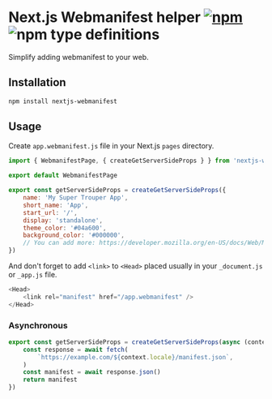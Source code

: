 # Next.js Webmanifest helper [![npm](https://img.shields.io/npm/v/nextjs-webmanifest.svg)](https://www.npmjs.com/package/nextjs-webmanifest) ![npm type definitions](https://img.shields.io/npm/types/nextjs-webmanifest.svg)

Simplify adding webmanifest to your web.

## Installation

```bash
npm install nextjs-webmanifest
```

## Usage

Create `app.webmanifest.js` file in your Next.js `pages` directory.

```js
import { WebmanifestPage, { createGetServerSideProps } } from 'nextjs-webmanifest'

export default WebmanifestPage

export const getServerSideProps = createGetServerSideProps({
	name: 'My Super Trouper App',
	short_name: 'App',
	start_url: '/',
	display: 'standalone',
	theme_color: '#04a600',
	background_color: '#000000',
	// You can add more: https://developer.mozilla.org/en-US/docs/Web/Manifest
})
```

And don't forget to add `<link>` to `<Head>` placed usually in your `_document.js` or `_app.js` file.

```js
<Head>
	<link rel="manifest" href="/app.webmanifest" />
</Head>
```

### Asynchronous

```js
export const getServerSideProps = createGetServerSideProps(async (context) => {
	const response = await fetch(
		`https://example.com/${context.locale}/manifest.json`,
	)
	const manifest = await response.json()
	return manifest
})
```
